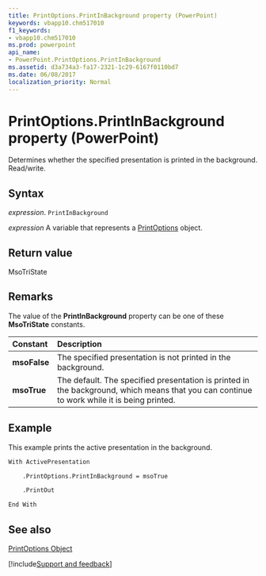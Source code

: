 ```yaml
---
title: PrintOptions.PrintInBackground property (PowerPoint)
keywords: vbapp10.chm517010
f1_keywords:
- vbapp10.chm517010
ms.prod: powerpoint
api_name:
- PowerPoint.PrintOptions.PrintInBackground
ms.assetid: d3a734a3-fa17-2321-1c29-6167f0110bd7
ms.date: 06/08/2017
localization_priority: Normal
---
```



# PrintOptions.PrintInBackground property (PowerPoint)

Determines whether the specified presentation is printed in the background. Read/write.


## Syntax

_expression_. `PrintInBackground`

_expression_ A variable that represents a [PrintOptions](PowerPoint.PrintOptions.md) object.


## Return value

MsoTriState


## Remarks

The value of the  **PrintInBackground** property can be one of these **MsoTriState** constants.



|Constant|Description|
|:-----|:-----|
|**msoFalse**|The specified presentation is not printed in the background.|
|**msoTrue**| The default. The specified presentation is printed in the background, which means that you can continue to work while it is being printed.|

## Example

This example prints the active presentation in the background.


```vb
With ActivePresentation

    .PrintOptions.PrintInBackground = msoTrue

    .PrintOut

End With
```


## See also


[PrintOptions Object](PowerPoint.PrintOptions.md)

[!include[Support and feedback](~/includes/feedback-boilerplate.md)]
